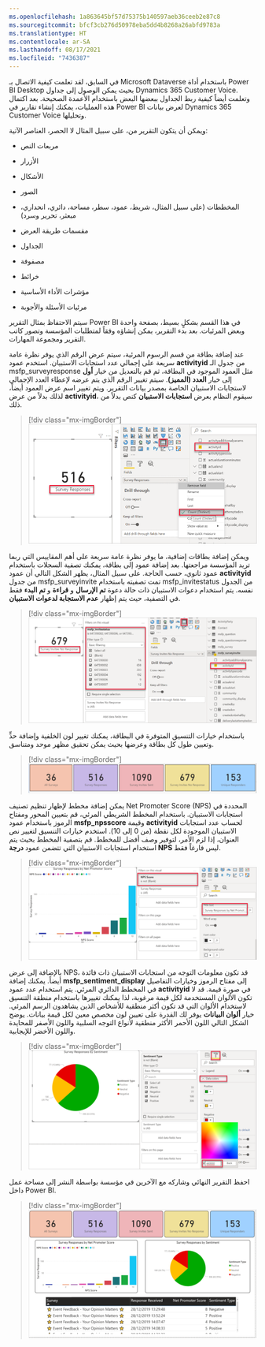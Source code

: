 ```yaml
---
ms.openlocfilehash: 1a863645bf57d75375b140597aeb36ceeb2e87c8
ms.sourcegitcommit: bfcf3cb276d50978eba5dd4b8268a26abfd9783a
ms.translationtype: HT
ms.contentlocale: ar-SA
ms.lasthandoff: 08/17/2021
ms.locfileid: "7436387"
---
```

في السابق، لقد تعلمت كيفية الاتصال بـ Microsoft Dataverse باستخدام أداة Power BI Desktop بحيث يمكن الوصول إلى جداول Dynamics 365 Customer Voice. وتعلمت أيضاً كيفية ربط الجداول ببعضها البعض باستخدام الأعمدة الصحيحة. بعد اكتمال هذه العمليات، يمكنك إنشاء تقارير في Power BI لعرض بيانات Dynamics 365 Customer Voice وتحليلها.

ويمكن أن يتكون التقرير من، على سبيل المثال لا الحصر، العناصر الآتية:

-   مربعات النص

-   الأزرار

-   الأشكال

-   الصور

-   المخططات (على سبيل المثال، شريط، عمود، سطر، مساحة، دائري، انحداري، مبعثر، تحرير وسرد)

-   مقسمات طريقة العرض

-   الجداول‏‎

-   مصفوفة

-   خرائط

-   مؤشرات الأداء الأساسية

-   مرئيات الأسئلة والأجوبة

سيتم الاحتفاظ بمثال التقرير Power BI في هذا القسم بشكلٍ بسيط، بصفحة واحدة وبعض المرئيات. بعد بدء التقرير، يمكن إنشاؤه وفقاً لمتطلبات المؤسسة وتصور كاتب التقرير ومجموعة المهارات.

عند إضافة بطاقة من قسم الرسوم المرئية، سيتم عرض الرقم الذي يوفر نظرة عامة سريعة على إجمالي عدد استجابات الاستبيان. استخدم عمود **activityid** من جدول الـ msfp_surveyresponse مثل العمود الموجود في البطاقة، ثم قم بالتعديل من خيار **أول** إلى خيار **العدد (المميز)**. سيتم تغيير الرقم الذي يتم عرضه لإعطاء العدد الإجمالي لاستجابات الاستبيان الخاصة بمصدر بيانات التقرير. ويتم تغيير اسم عرض العمود أيضاً، لذلك بدلاً من عرض **activityid**، سيقوم النظام بعرض **استجابات الاستبيان** كنص بدلاً من ذلك.

> [!div class="mx-imgBorder"]
> [![إنشاء رسم مرئي لعدد استجابات الاستبيان.](../media/unit-4-1-ssm.png)](../media/unit-4-1-ssm.png#lightbox)

ويمكن إضافة بطاقات إضافية، ما يوفر نظرة عامة سريعة على أهم المقاييس التي ربما تريد المؤسسة مراجعتها. بعد إضافة عمود إلى بطاقة، يمكنك تصفية السجلات باستخدام عمود ثانوي، حسب الحاجة. على سبيل المثال، يظهر الشكل التالي أن عمود **activityid** من جدول msfp_surveyinvite تمت تصفيته باستخدام msfp_invitestatus من الجدول نفسه. يتم استخدام دعوات الاستبيان ذات حالة دعوة **تم الإرسال** و **قراءة** و **تم البدء** فقط في التصفية، حيث يتم إظهار **عدم الاستجابة لدعوات الاستبيان**. 

> [!div class="mx-imgBorder"]
> [![الرسم المرئي في Power BI يعرض عدد الدعوات دون استجابة.](../media/unit-4-2-ssm.png)](../media/unit-4-2-ssm.png#lightbox)

باستخدام خيارات التنسيق المتوفرة في البطاقة، يمكنك تغيير لون الخلفية وإضافة حدٍّ وتعيين طول كل بطاقة وعرضها بحيث يمكن تحقيق مظهر موحد ومتناسق.

> [!div class="mx-imgBorder"]
> [![سلسلة من بطاقات البيانات تعرض أرقام الاستبيانات بفئات مختلفة.](../media/unit-4-3-ss.png)](../media/unit-4-3-ss.png#lightbox)

يمكن إضافة مخطط لإظهار تنظيم تصنيف Net Promoter Score (NPS) المحددة في استجابات الاستبيان. باستخدام المخطط الشريطي المرئي، قم بتعيين المحور ومفتاح الرموز باستخدام عمود **msfp_npsscore** وقيمة **activityid** لحساب عدد استجابات الاستبيان الموجودة لكل نقطة (من 0 إلى 10). استخدم خيارات التنسيق لتغيير نص العنوان، إذا لزم الأمر، لتوفير وصف أفضل للمخطط. قم بتصفية المخطط بحيث يتم استخدام استجابات الاستبيان التي تتضمن عمود **درجة NPS** ليس فارغاً فقط. 

> [!div class="mx-imgBorder"]
> [![مرئيات لدرجة NPS بعنوان استجابات الاستبيان حسب Net Promoter Score.](../media/unit-4-4-ssm.png)](../media/unit-4-4-ssm.png#lightbox)

بالإضافة إلى عرض NPS، قد تكون معلومات التوجه من استجابات الاستبيان ذات فائدة أيضاً. يمكنك إضافة **msfp_sentiment_display** إلى مفتاح الرموز وخيارات التفاصيل في المخطط الدائري المرئي. يتم استخدام عدد عمود **activityid** في صورة قيمة. قد لا تكون الألوان المستخدمة لكل قيمة مرغوبة، لذا يمكنك تغييرها باستخدام منطقة التنسيق لاستخدام الألوان التي قد تكون أكثر منطقية للأشخاص الذين يشاهدون الرسم المرئي. خيار **ألوان البيانات** يوفر لك القدرة على تعيين لون مخصص معين لكل قيمة بيانات. يوضح الشكل التالي اللون الأحمر الأكثر منطقية لأنواع التوجه السلبية واللون الأصفر للمحايدة واللون الأخضر للإيجابية. 

> [!div class="mx-imgBorder"]
> [![تكوين ألوان الرسم المرئي بالنقر فوق أيقونة "فرشاة الدهان"، ثم ألوان البيانات.](../media/unit-4-5-ssm.png)](../media/unit-4-5-ssm.png#lightbox)

احفظ التقرير النهائي وشاركه مع الآخرين في مؤسسة بواسطة النشر إلى مساحة عمل داخل Power BI. 

> [!div class="mx-imgBorder"]
> [![لوحة المعلومات الكاملة تحتوي على كافة المرئيات التي تمت مناقشتها هنا.](../media/unit-4-6-ss.png)](../media/unit-4-6-ss.png#lightbox)

